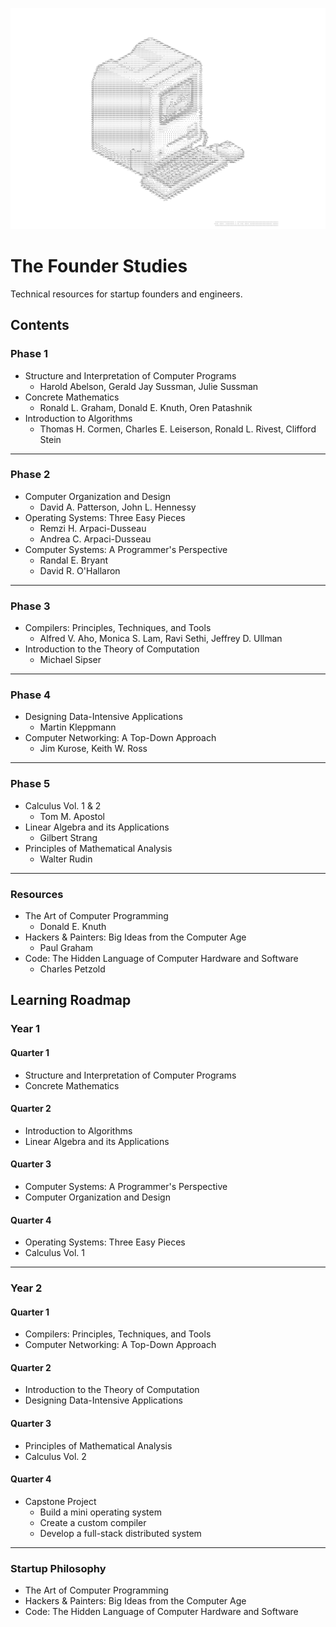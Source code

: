 ![ASCII](./ascii.png)

# The Founder Studies

Technical resources for startup founders and engineers.

## Contents

### Phase 1

- Structure and Interpretation of Computer Programs
  - Harold Abelson, Gerald Jay Sussman, Julie Sussman
- Concrete Mathematics
  - Ronald L. Graham, Donald E. Knuth, Oren Patashnik
- Introduction to Algorithms
  - Thomas H. Cormen, Charles E. Leiserson, Ronald L. Rivest, Clifford Stein

---

### Phase 2

- Computer Organization and Design
  - David A. Patterson, John L. Hennessy
- Operating Systems: Three Easy Pieces
  - Remzi H. Arpaci-Dusseau
  - Andrea C. Arpaci-Dusseau
- Computer Systems: A Programmer's Perspective
  - Randal E. Bryant
  - David R. O'Hallaron

---

### Phase 3

- Compilers: Principles, Techniques, and Tools
  - Alfred V. Aho, Monica S. Lam, Ravi Sethi, Jeffrey D. Ullman
- Introduction to the Theory of Computation
  - Michael Sipser

---

### Phase 4

- Designing Data-Intensive Applications
  - Martin Kleppmann
- Computer Networking: A Top-Down Approach
  - Jim Kurose, Keith W. Ross

---

### Phase 5

- Calculus Vol. 1 & 2
  - Tom M. Apostol
- Linear Algebra and its Applications
  - Gilbert Strang
- Principles of Mathematical Analysis
  - Walter Rudin

---

### Resources

- The Art of Computer Programming
  - Donald E. Knuth
- Hackers & Painters: Big Ideas from the Computer Age
  - Paul Graham
- Code: The Hidden Language of Computer Hardware and Software
  - Charles Petzold



## Learning Roadmap

### Year 1

#### Quarter 1

- Structure and Interpretation of Computer Programs
- Concrete Mathematics

#### Quarter 2

- Introduction to Algorithms
- Linear Algebra and its Applications

#### Quarter 3

- Computer Systems: A Programmer's Perspective
- Computer Organization and Design

#### Quarter 4

- Operating Systems: Three Easy Pieces
- Calculus Vol. 1

---

### Year 2

#### Quarter 1

- Compilers: Principles, Techniques, and Tools
- Computer Networking: A Top-Down Approach

#### Quarter 2

- Introduction to the Theory of Computation
- Designing Data-Intensive Applications

#### Quarter 3

- Principles of Mathematical Analysis
- Calculus Vol. 2

#### Quarter 4

- Capstone Project
  - Build a mini operating system
  - Create a custom compiler
  - Develop a full-stack distributed system

---

### Startup Philosophy

- The Art of Computer Programming
- Hackers & Painters: Big Ideas from the Computer Age
- Code: The Hidden Language of Computer Hardware and Software
